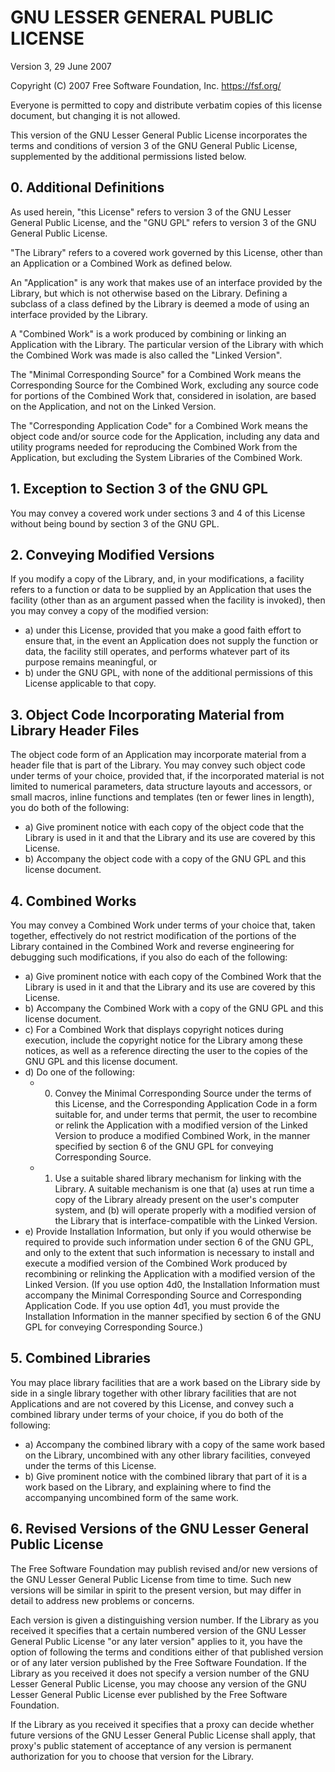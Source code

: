 # GNU LESSER GENERAL PUBLIC LICENSE

[SPDX-FileCopyrightText: © 2020 Peter J. Mello <admin@petermello.net>]::

[SPDX-License-Identifier: CC0-1.0]::

Version 3, 29 June 2007

Copyright (C) 2007 Free Software Foundation, Inc.
<https://fsf.org/>

Everyone is permitted to copy and distribute verbatim copies of this
license document, but changing it is not allowed.

This version of the GNU Lesser General Public License incorporates the
terms and conditions of version 3 of the GNU General Public License,
supplemented by the additional permissions listed below.

## 0. Additional Definitions

As used herein, "this License" refers to version 3 of the GNU Lesser
General Public License, and the "GNU GPL" refers to version 3 of the
GNU General Public License.

"The Library" refers to a covered work governed by this License, other
than an Application or a Combined Work as defined below.

An "Application" is any work that makes use of an interface provided
by the Library, but which is not otherwise based on the Library.
Defining a subclass of a class defined by the Library is deemed a mode
of using an interface provided by the Library.

A "Combined Work" is a work produced by combining or linking an
Application with the Library. The particular version of the Library
with which the Combined Work was made is also called the "Linked
Version".

The "Minimal Corresponding Source" for a Combined Work means the
Corresponding Source for the Combined Work, excluding any source code
for portions of the Combined Work that, considered in isolation, are
based on the Application, and not on the Linked Version.

The "Corresponding Application Code" for a Combined Work means the
object code and/or source code for the Application, including any data
and utility programs needed for reproducing the Combined Work from the
Application, but excluding the System Libraries of the Combined Work.

## 1. Exception to Section 3 of the GNU GPL

You may convey a covered work under sections 3 and 4 of this License
without being bound by section 3 of the GNU GPL.

## 2. Conveying Modified Versions

If you modify a copy of the Library, and, in your modifications, a
facility refers to a function or data to be supplied by an Application
that uses the facility (other than as an argument passed when the
facility is invoked), then you may convey a copy of the modified
version:

- a) under this License, provided that you make a good faith effort to
  ensure that, in the event an Application does not supply the
  function or data, the facility still operates, and performs whatever
  part of its purpose remains meaningful, or
- b) under the GNU GPL, with none of the additional permissions of
  this License applicable to that copy.

## 3. Object Code Incorporating Material from Library Header Files

The object code form of an Application may incorporate material from a
header file that is part of the Library. You may convey such object
code under terms of your choice, provided that, if the incorporated
material is not limited to numerical parameters, data structure
layouts and accessors, or small macros, inline functions and templates
(ten or fewer lines in length), you do both of the following:

- a) Give prominent notice with each copy of the object code that the
  Library is used in it and that the Library and its use are covered
  by this License.
- b) Accompany the object code with a copy of the GNU GPL and this
  license document.

## 4. Combined Works

You may convey a Combined Work under terms of your choice that, taken
together, effectively do not restrict modification of the portions of
the Library contained in the Combined Work and reverse engineering for
debugging such modifications, if you also do each of the following:

- a) Give prominent notice with each copy of the Combined Work that
  the Library is used in it and that the Library and its use are
  covered by this License.
- b) Accompany the Combined Work with a copy of the GNU GPL and this
  license document.
- c) For a Combined Work that displays copyright notices during
  execution, include the copyright notice for the Library among these
  notices, as well as a reference directing the user to the copies of
  the GNU GPL and this license document.
- d) Do one of the following:
    - 0) Convey the Minimal Corresponding Source under the terms of
      this License, and the Corresponding Application Code in a form
      suitable for, and under terms that permit, the user to recombine
      or relink the Application with a modified version of the Linked
      Version to produce a modified Combined Work, in the manner
      specified by section 6 of the GNU GPL for conveying
      Corresponding Source.
    - 1) Use a suitable shared library mechanism for linking with the
      Library. A suitable mechanism is one that (a) uses at run time a
      copy of the Library already present on the user's computer
      system, and (b) will operate properly with a modified version of
      the Library that is interface-compatible with the Linked
      Version.
- e) Provide Installation Information, but only if you would otherwise
  be required to provide such information under section 6 of the GNU
  GPL, and only to the extent that such information is necessary to
  install and execute a modified version of the Combined Work produced
  by recombining or relinking the Application with a modified version
  of the Linked Version. (If you use option 4d0, the Installation
  Information must accompany the Minimal Corresponding Source and
  Corresponding Application Code. If you use option 4d1, you must
  provide the Installation Information in the manner specified by
  section 6 of the GNU GPL for conveying Corresponding Source.)

## 5. Combined Libraries

You may place library facilities that are a work based on the Library
side by side in a single library together with other library
facilities that are not Applications and are not covered by this
License, and convey such a combined library under terms of your
choice, if you do both of the following:

- a) Accompany the combined library with a copy of the same work based
  on the Library, uncombined with any other library facilities,
  conveyed under the terms of this License.
- b) Give prominent notice with the combined library that part of it
  is a work based on the Library, and explaining where to find the
  accompanying uncombined form of the same work.

## 6. Revised Versions of the GNU Lesser General Public License

The Free Software Foundation may publish revised and/or new versions
of the GNU Lesser General Public License from time to time. Such new
versions will be similar in spirit to the present version, but may
differ in detail to address new problems or concerns.

Each version is given a distinguishing version number. If the Library
as you received it specifies that a certain numbered version of the
GNU Lesser General Public License "or any later version" applies to
it, you have the option of following the terms and conditions either
of that published version or of any later version published by the
Free Software Foundation. If the Library as you received it does not
specify a version number of the GNU Lesser General Public License, you
may choose any version of the GNU Lesser General Public License ever
published by the Free Software Foundation.

If the Library as you received it specifies that a proxy can decide
whether future versions of the GNU Lesser General Public License shall
apply, that proxy's public statement of acceptance of any version is
permanent authorization for you to choose that version for the
Library.
